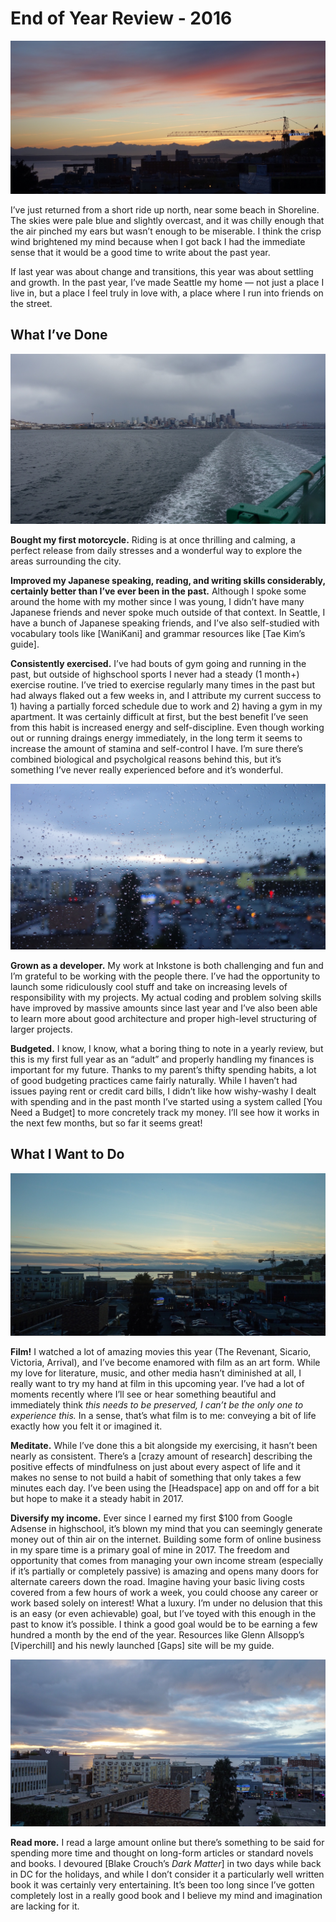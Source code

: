 # End of Year Review - 2016

![](2016-media/colors.jpg)

I’ve just returned from a short ride up north, near some beach in Shoreline. The skies were pale blue and slightly overcast, and it was chilly enough that the air pinched my ears but wasn’t enough to be miserable. I think the crisp wind brightened my mind because when I got back I had the immediate sense that it would be a good time to write about the past year.

If last year was about change and transitions, this year was about settling and growth. In the past year, I’ve made Seattle my home — not just a place I live in, but a place I feel truly in love with, a place where I run into friends on the street.

## What I’ve Done

![](2016-media/seattle.jpg)

**Bought my first motorcycle.** Riding is at once thrilling and calming, a perfect release from daily stresses and a wonderful way to explore the areas surrounding the city.

**Improved my Japanese speaking, reading, and writing skills considerably, certainly better than I’ve ever been in the past.** Although I spoke some around the home with my mother since I was young, I didn’t have many Japanese friends and never spoke much outside of that context. In Seattle, I have a bunch of Japanese speaking friends, and I’ve also self-studied with vocabulary tools like [WaniKani] and grammar resources like [Tae Kim’s guide].

**Consistently exercised.** I’ve had bouts of gym going and running in the past, but outside of highschool sports I never had a steady (1 month+) exercise routine. I’ve tried to exercise regularly many times in the past but had always flaked out a few weeks in, and I attribute my current success to 1) having a partially forced schedule due to work and 2) having a gym in my apartment. It was certainly difficult at first, but the best benefit I’ve seen from this habit is increased energy and self-discipline. Even though working out or running draings energy immediately, in the long term it seems to increase the amount of stamina and self-control I have. I’m sure there’s combined biological and psycholgical reasons behind this, but it’s something I’ve never really experienced before and it’s wonderful.

![](2016-media/drops.jpg)

**Grown as a developer.** My work at Inkstone is both challenging and fun and I’m grateful to be working with the people there. I’ve had the opportunity to launch some ridiculously cool stuff and take on increasing levels of responsibility with my projects. My actual coding and problem solving skills have improved by massive amounts since last year and I’ve also been able to learn more about good architecture and proper high-level structuring of larger projects.

**Budgeted.** I know, I know, what a boring thing to note in a yearly review, but this is my first full year as an “adult” and properly handling my finances is important for my future. Thanks to my parent’s thifty spending habits, a lot of good budgeting practices came fairly naturally. While I haven’t had issues paying rent or credit card bills, I didn’t like how wishy-washy I dealt with spending and in the past month I’ve started using a system called [You Need a Budget] to more concretely track my money. I’ll see how it works in the next few months, but so far it seems great!

## What I Want to Do

![](2016-media/mixed.jpg)

**Film!** I watched a lot of amazing movies this year (The Revenant, Sicario, Victoria, Arrival), and I’ve become enamored with film as an art form. While my love for literature, music, and other media hasn’t diminished at all, I really want to try my hand at film in this upcoming year. I’ve had a lot of moments recently where I’ll see or hear something beautiful and immediately think *this needs to be preserved, I can’t be the only one to experience this.* In a sense, that’s what film is to me: conveying a bit of life exactly how you felt it or imagined it.

**Meditate.** While I’ve done this a bit alongside my exercising, it hasn’t been nearly as consistent. There’s a [crazy amount of research] describing the positive effects of mindfulness on just about every aspect of life and it makes no sense to not build a habit of something that only takes a few minutes each day. I’ve been using the [Headspace] app on and off for a bit but hope to make it a steady habit in 2017.

**Diversify my income.** Ever since I earned my first $100 from Google Adsense in highschool, it’s blown my mind that you can seemingly generate money out of thin air on the internet. Building some form of online business in my spare time is a primary goal of mine in 2017. The freedom and opportunity that comes from managing your own income stream (especially if it’s partially or completely passive) is amazing and opens many doors for alternate careers down the road. Imagine having your basic living costs covered from a few hours of work a week, you could choose any career or work based solely on interest! What a luxury. I’m under no delusion that this is an easy (or even achievable) goal, but I’ve toyed with this enough in the past to know it’s possible. I think a good goal would be to be earning a few hundred a month by the end of the year. Resources like Glenn Allsopp’s [Viperchill] and his newly launched [Gaps] site will be my guide.

![](2016-media/glow.jpg)

**Read more.** I read a large amount online but there’s something to be said for spending more time and thought on long-form articles or standard novels and books. I devoured [Blake Crouch’s *Dark Matter*] in two days while back in DC for the holidays, and while I don’t consider it a particularly well written book it was certainly very entertaining. It’s been too long since I’ve gotten completely lost in a really good book and I believe my mind and imagination are lacking for it.
